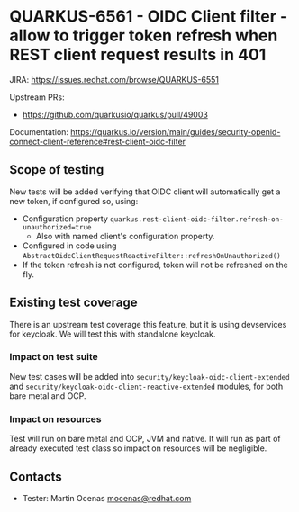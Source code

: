 # QUARKUS-6561 - OIDC Client filter - allow to trigger token refresh when REST client request results in 401

JIRA: https://issues.redhat.com/browse/QUARKUS-6551

Upstream PRs:
* https://github.com/quarkusio/quarkus/pull/49003

Documentation: https://quarkus.io/version/main/guides/security-openid-connect-client-reference#rest-client-oidc-filter

## Scope of testing
New tests will be added verifying that OIDC client will automatically get a new token, if configured so, using:
* Configuration property `quarkus.rest-client-oidc-filter.refresh-on-unauthorized=true`
  * Also with named client's configuration property.
* Configured in code using `AbstractOidcClientRequestReactiveFilter::refreshOnUnauthorized()`
* If the token refresh is not configured, token will not be refreshed on the fly.

## Existing test coverage
There is an upstream test coverage this feature, but it is using devservices for keycloak.
We will test this with standalone keycloak.

### Impact on test suite
New test cases will be added into `security/keycloak-oidc-client-extended` and `security/keycloak-oidc-client-reactive-extended` modules, for both bare metal and OCP.

### Impact on resources
Test will run on bare metal and OCP, JVM and native.
It will run as part of already executed test class so impact on resources will be negligible.

## Contacts
* Tester: Martin Ocenas <mocenas@redhat.com>
